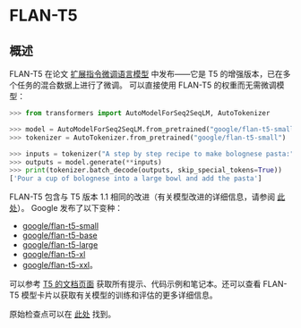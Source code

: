 <!--版权所有 2022 年 HuggingFace 团队。保留所有权利。
根据 Apache 许可证第 2.0 版（“许可证”）许可；除非符合许可证的规定，否则您不得使用此文件。您可以在以下位置获得许可证的副本：
http://www.apache.org/licenses/LICENSE-2.0
除非适用法律要求或书面同意，根据许可证分发的软件以“按现状提供”方式分发，不附带任何明示或暗示的保证或条件。请参阅许可证以了解许可的具体语言、权限和限制。⚠️ 请注意，此文件是 Markdown 格式，但包含了我们文档生成器（类似于 MDX）的特定语法，可能无法在 Markdown 查看器中正确渲染。特定语言、权限和限制。
⚠️ 请注意，此文件是 Markdown 格式，但包含了我们文档构建器（类似于 MDX）的特定语法，可能无法在 Markdown 查看器中正确渲染。特定语言、权限和限制。
-->
# FLAN-T5

## 概述

FLAN-T5 在论文 [扩展指令微调语言模型](https://arxiv.org/pdf/2210.11416.pdf) 中发布——它是 T5 的增强版本，已在多个任务的混合数据上进行了微调。
可以直接使用 FLAN-T5 的权重而无需微调模型：
```python
>>> from transformers import AutoModelForSeq2SeqLM, AutoTokenizer

>>> model = AutoModelForSeq2SeqLM.from_pretrained("google/flan-t5-small")
>>> tokenizer = AutoTokenizer.from_pretrained("google/flan-t5-small")

>>> inputs = tokenizer("A step by step recipe to make bolognese pasta:", return_tensors="pt")
>>> outputs = model.generate(**inputs)
>>> print(tokenizer.batch_decode(outputs, skip_special_tokens=True))
['Pour a cup of bolognese into a large bowl and add the pasta']
```

FLAN-T5 包含与 T5 版本 1.1 相同的改进（有关模型改进的详细信息，请参阅 [此处](https://huggingface.co/docs/transformers/model_doc/t5v1.1)）。
Google 发布了以下变种：
- [google/flan-t5-small](https://huggingface.co/google/flan-t5-small)
- [google/flan-t5-base](https://huggingface.co/google/flan-t5-base)
- [google/flan-t5-large](https://huggingface.co/google/flan-t5-large)
- [google/flan-t5-xl](https://huggingface.co/google/flan-t5-xl)
- [google/flan-t5-xxl](https://huggingface.co/google/flan-t5-xxl)。

可以参考 [T5 的文档页面](t5) 获取所有提示、代码示例和笔记本。还可以查看 FLAN-T5 模型卡片以获取有关模型的训练和评估的更多详细信息。

原始检查点可以在 [此处](https://github.com/google-research/t5x/blob/main/docs/models.md#flan-t5-checkpoints) 找到。